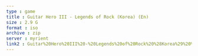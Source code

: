 ```yaml
---
type : game
title : Guitar Hero III - Legends of Rock (Korea) (En)
size : 2.9 G
format : iso
archive : zip
server : myrient
link2 : Guitar%20Hero%20III%20-%20Legends%20of%20Rock%20%28Korea%29%20%28En%29
---
```

